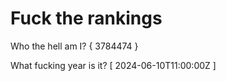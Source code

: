 # Fuck the rankings

Who the hell am I?
{ 3784474 }

What fucking year is it?
[ 2024-06-10T11:00:00Z ]
